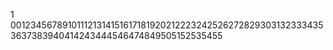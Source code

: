 1
0012345678910111213141516171819202122232425262728293031323334353637383940414243444546474849505152535455
